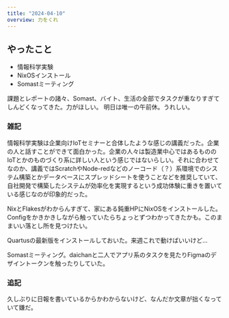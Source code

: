 ```yaml
---
title: "2024-04-10"
overview: 力をくれ
---
```


## やったこと

- 情報科学実験
- NixOSインストール
- Somastミーティング

課題とレポートの諸々、Somast、バイト、生活の全部でタスクが重なりすぎてしんどくなってきた。力がほしい。
明日は唯一の午前休。うれしい。

### 雑記

情報科学実験は企業向けIoTセミナーと合体したような感じの講義だった。企業の人と話すことができて面白かった。企業の人々は製造業中心ではあるもののIoTとかのものづくり系に詳しい人という感じではないらしい。それに合わせてなのか、講義ではScratchやNode-redなどのノーコード（？）系環境でのシステム構築とかデータベースにスプレッドシートを使うことなどを推奨していて、自社開発で構築したシステムが効率化を実現するという成功体験に重きを置いている感じなのが印象的だった。

NixとFlakesがわからんすぎて、家にある鈍重HPにNixOSをインストールした。Configをかきかきしながら触っていたらちょっとずつわかってきたかも。このままいい落とし所を見つけたい。

Quartusの最新版をインストールしておいた。来週これで動けばいいけど...

Somastミーティング。daichanと二人でアプリ系のタスクを見たりFigmaのデザイントークンを触ったりしていた。

### 追記

久しぶりに日報を書いているからかわからないけど、なんだか文章が拙くなっていて嫌だ。

